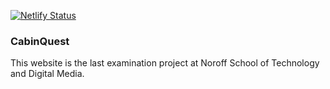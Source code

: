 [![Netlify Status](https://api.netlify.com/api/v1/badges/4256ebe3-cb39-4462-a3b0-579ebc062da6/deploy-status)](https://app.netlify.com/sites/exquisite-rugelach-c27793/deploys)

### CabinQuest

This website is the last examination project at Noroff School of Technology and Digital Media.
